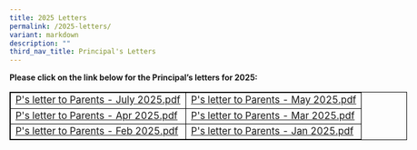```yaml
---
title: 2025 Letters
permalink: /2025-letters/
variant: markdown
description: ""
third_nav_title: Principal's Letters
---
```

<p><strong>Please click on the link below for the Principal’s letters for 2025:</strong>
</p>
<table style="width: 700px; font-size: 17px; border: 1px solid black; table-layout: fixed;">
  <tbody>
		<tr><td style="width: 50%; border: 1px solid black;">
        <a href="https://drive.google.com/file/d/1OB8X-P1JLB4QHQ5ryRXkoL8HLqRs7XO6/view?usp=sharing">P's letter to Parents - July 2025.pdf</a>
      </td>
			<td style="width: 50%; border: 1px solid black;">   <a href="https://drive.google.com/file/d/1xzMT2nsIanf1XKBaoPcKLohAi3LLTuNV/view?usp=drive_link">P's letter to Parents - May 2025.pdf</a>
      </td>
		    </tr>
		 <tr><td style="width: 50%; border: 1px solid black;">
       <a href="https://drive.google.com/file/d/1K_9nnSrd6VzyPbGwN-LqbbS8RH4fkAt3/view?usp=drive_link">P's letter to Parents - Apr 2025.pdf</a>
      </td>
			<td style="width: 50%; border: 1px solid black;">  <a href="https://drive.google.com/file/d/1Vmpg2-ptYUB3AZudMXGmcQVRlZCvKRe1/view?usp=drive_link">P's letter to Parents - Mar 2025.pdf</a>
      </td>
		    </tr>
<tr><td style="width: 50%; border: 1px solid black;">
     <a href="https://drive.google.com/file/d/1az6RTbNluXnwn6QMYpO1HKD1iXdpk8vs/view?usp=drive_link">P's letter to Parents - Feb 2025.pdf</a>
      </td>
			<td style="width: 50%; border: 1px solid black;">  
				<a href="https://drive.google.com/file/d/13HYI8RF6XFVDYD3JIWYpDIaUs2T56vSx/view?usp=sharing">P's letter to Parents - Jan 2025.pdf</a>
      </td>
		    </tr>
  </tbody></table>